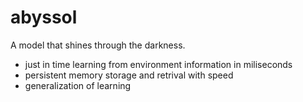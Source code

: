 # abyssol

A model that shines through the darkness.

- just in time learning from environment information in miliseconds
- persistent memory storage and retrival with speed
- generalization of learning

